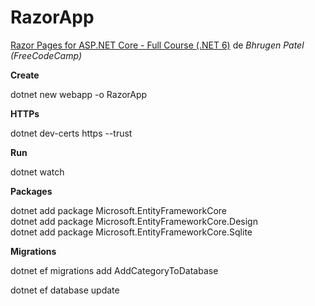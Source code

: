 # RazorApp

[Razor Pages for ASP.NET Core - Full Course (.NET 6)](https://www.youtube.com/watch?v=eru2emiqow0) de *Bhrugen Patel (FreeCodeCamp)*

**Create**

dotnet new webapp -o RazorApp

**HTTPs**

dotnet dev-certs https --trust

**Run**

dotnet watch

**Packages**

dotnet add package Microsoft.EntityFrameworkCore<br>
dotnet add package Microsoft.EntityFrameworkCore.Design<br>
dotnet add package Microsoft.EntityFrameworkCore.Sqlite

**Migrations**

dotnet ef migrations add AddCategoryToDatabase

dotnet ef database update